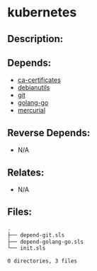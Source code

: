 # kubernetes

## Description:



## Depends:

  -  [ca-certificates](salt/ca-certificates)
  -  [debianutils](salt/debianutils)
  -  [git](salt/git)
  -  [golang-go](salt/golang-go)
  -  [mercurial](salt/mercurial)

## Reverse Depends:

  -  N/A

## Relates:

  -  N/A

## Files:

```bash
.
├── depend-git.sls
├── depend-golang-go.sls
└── init.sls

0 directories, 3 files
```
